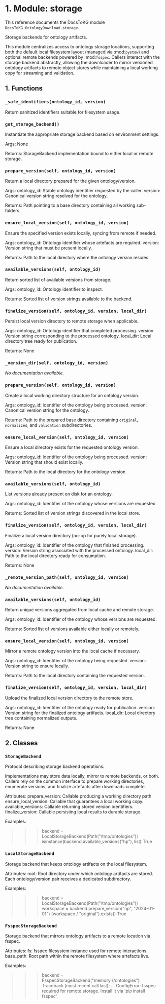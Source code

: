 # 1. Module: storage

This reference documents the DocsToKG module ``DocsToKG.OntologyDownload.storage``.

Storage backends for ontology artifacts.

This module centralizes access to ontology storage locations, supporting both
the default local filesystem layout (managed via :mod:`pystow`) and optional
remote backends powered by :mod:`fsspec`. Callers interact with the storage
backend abstractly, allowing the downloader to mirror versioned ontology
artifacts to remote object stores while maintaining a local working copy for
streaming and validation.

## 1. Functions

### `_safe_identifiers(ontology_id, version)`

Return sanitized identifiers suitable for filesystem usage.

### `get_storage_backend()`

Instantiate the appropriate storage backend based on environment settings.

Args:
None

Returns:
StorageBackend implementation bound to either local or remote storage.

### `prepare_version(self, ontology_id, version)`

Return a local directory prepared for the given ontology/version.

Args:
ontology_id: Stable ontology identifier requested by the caller.
version: Canonical version string resolved for the ontology.

Returns:
Path pointing to a base directory containing all working sub-folders.

### `ensure_local_version(self, ontology_id, version)`

Ensure the specified version exists locally, syncing from remote if needed.

Args:
ontology_id: Ontology identifier whose artefacts are required.
version: Version string that must be present locally.

Returns:
Path to the local directory where the ontology version resides.

### `available_versions(self, ontology_id)`

Return sorted list of available versions from storage.

Args:
ontology_id: Ontology identifier to inspect.

Returns:
Sorted list of version strings available to the backend.

### `finalize_version(self, ontology_id, version, local_dir)`

Persist local version directory to remote storage when applicable.

Args:
ontology_id: Ontology identifier that completed processing.
version: Version string corresponding to the processed ontology.
local_dir: Local directory tree ready for publication.

Returns:
None

### `_version_dir(self, ontology_id, version)`

*No documentation available.*

### `prepare_version(self, ontology_id, version)`

Create a local working directory structure for an ontology version.

Args:
ontology_id: Identifier of the ontology being processed.
version: Canonical version string for the ontology.

Returns:
Path to the prepared base directory containing ``original``,
``normalized``, and ``validation`` subdirectories.

### `ensure_local_version(self, ontology_id, version)`

Ensure a local directory exists for the requested ontology version.

Args:
ontology_id: Identifier of the ontology being processed.
version: Version string that should exist locally.

Returns:
Path to the local directory for the ontology version.

### `available_versions(self, ontology_id)`

List versions already present on disk for an ontology.

Args:
ontology_id: Identifier of the ontology whose versions are requested.

Returns:
Sorted list of version strings discovered in the local store.

### `finalize_version(self, ontology_id, version, local_dir)`

Finalize a local version directory (no-op for purely local storage).

Args:
ontology_id: Identifier of the ontology that finished processing.
version: Version string associated with the processed ontology.
local_dir: Path to the local directory ready for consumption.

Returns:
None

### `_remote_version_path(self, ontology_id, version)`

*No documentation available.*

### `available_versions(self, ontology_id)`

Return unique versions aggregated from local cache and remote storage.

Args:
ontology_id: Identifier of the ontology whose versions are requested.

Returns:
Sorted list of versions available either locally or remotely.

### `ensure_local_version(self, ontology_id, version)`

Mirror a remote ontology version into the local cache if necessary.

Args:
ontology_id: Identifier of the ontology being requested.
version: Version string to ensure locally.

Returns:
Path to the local directory containing the requested version.

### `finalize_version(self, ontology_id, version, local_dir)`

Upload the finalized local version directory to the remote store.

Args:
ontology_id: Identifier of the ontology ready for publication.
version: Version string for the finalized ontology artifacts.
local_dir: Local directory tree containing normalized outputs.

Returns:
None

## 2. Classes

### `StorageBackend`

Protocol describing storage backend operations.

Implementations may store data locally, mirror to remote backends, or both.
Callers rely on the common interface to prepare working directories,
enumerate versions, and finalize artefacts after downloads complete.

Attributes:
prepare_version: Callable producing a working directory path.
ensure_local_version: Callable that guarantees a local working copy.
available_versions: Callable returning stored version identifiers.
finalize_version: Callable persisting local results to durable storage.

Examples:
>>> backend = LocalStorageBackend(Path("/tmp/ontologies"))
>>> isinstance(backend.available_versions("hp"), list)
True

### `LocalStorageBackend`

Storage backend that keeps ontology artifacts on the local filesystem.

Attributes:
root: Root directory under which ontology artifacts are stored. Each
ontology/version pair receives a dedicated subdirectory.

Examples:
>>> backend = LocalStorageBackend(Path("/tmp/ontologies"))
>>> workspace = backend.prepare_version("hp", "2024-01-01")
>>> (workspace / "original").exists()
True

### `FsspecStorageBackend`

Storage backend that mirrors ontology artifacts to a remote location via fsspec.

Attributes:
fs: fsspec filesystem instance used for remote interactions.
base_path: Root path within the remote filesystem where artefacts live.

Examples:
>>> backend = FsspecStorageBackend("memory://ontologies")
Traceback (most recent call last):
...
ConfigError: fsspec required for remote storage. Install it via 'pip install fsspec'.
